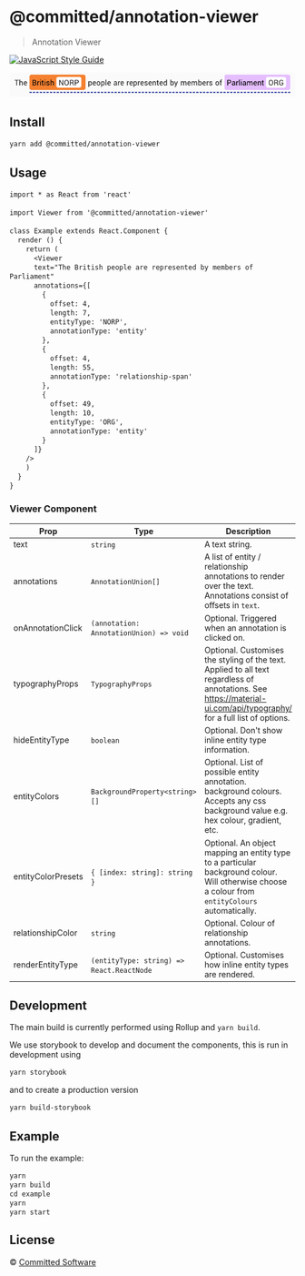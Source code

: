# @committed/annotation-viewer

> Annotation Viewer

[![JavaScript Style Guide](https://img.shields.io/badge/code_style-standard-brightgreen.svg)](https://standardjs.com)

![](images/example.png)

## Install

```bash
yarn add @committed/annotation-viewer
```

## Usage

```tsx
import * as React from 'react'

import Viewer from '@committed/annotation-viewer'

class Example extends React.Component {
  render () {
    return (
      <Viewer
      text="The British people are represented by members of Parliament"
      annotations={[
        {
          offset: 4,
          length: 7,
          entityType: 'NORP',
          annotationType: 'entity'
        },
        {
          offset: 4,
          length: 55,
          annotationType: 'relationship-span'
        },
        {
          offset: 49,
          length: 10,
          entityType: 'ORG',
          annotationType: 'entity'
        }
      ]}
    />
    )
  }
}
```

### Viewer Component

| Prop | Type | Description |
| --- | --- | --- |
| text | `string` | A text string. |
| annotations | `AnnotationUnion[]` | A list of entity / relationship annotations to render over the text. Annotations consist of offsets in `text`. |
| onAnnotationClick | `(annotation: AnnotationUnion) => void` | Optional. Triggered when an annotation is clicked on. |
| typographyProps | `TypographyProps` | Optional. Customises the styling of the text. Applied to all text regardless of annotations. See https://material-ui.com/api/typography/ for a full list of options. |
| hideEntityType | `boolean` | Optional. Don't show inline entity type information. |
| entityColors | `BackgroundProperty<string>[]` |  Optional. List of possible entity annotation. background colours. Accepts any css background value e.g. hex colour, gradient, etc. |
| entityColorPresets | `{ [index: string]: string }` | Optional. An object mapping an entity type to a particular background colour. Will otherwise choose a colour from `entityColours` automatically. |
| relationshipColor | `string` | Optional. Colour of relationship annotations. |
| renderEntityType | `(entityType: string) => React.ReactNode` | Optional. Customises how inline entity types are rendered. |

## Development

The main build is currently performed using Rollup and `yarn build`.

We use storybook to develop and document the components, this is run in development using

```bash
yarn storybook
```

and to create a production version

```bash
yarn build-storybook
```

## Example

To run the example:

```
yarn
yarn build
cd example
yarn
yarn start
```

## License

© [Committed Software](https://github.com/commitd)